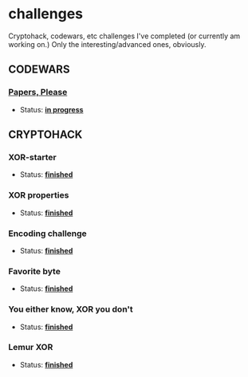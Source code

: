 # challenges
Cryptohack, codewars, etc challenges I've completed (or currently am working on.) Only the interesting/advanced ones, obviously.

## CODEWARS
### [Papers, Please](https://www.codewars.com/kata/59d582cafbdd0b7ef90000a0)
- Status: **[in progress](https://github.com/skelly37/challenges/blob/main/codewars/papers-please.py)**


## CRYPTOHACK
### XOR-starter
- Status: **[finished](https://github.com/skelly37/challenges/blob/main/cryptohack/xor-starter.py)**
### XOR properties
- Status: **[finished](https://github.com/skelly37/challenges/blob/main/cryptohack/xor-properties.py)**
### Encoding challenge
- Status: **[finished](https://github.com/skelly37/challenges/blob/main/cryptohack/encoding-challenge.py)**
### Favorite byte
- Status: **[finished](https://github.com/skelly37/challenges/blob/main/cryptohack/favorite-byte.py)**
### You either know, XOR you don't
- Status: **[finished](https://github.com/skelly37/challenges/blob/main/cryptohack/either-know-xor-dont.py)**
### Lemur XOR
- Status: **[finished](https://github.com/skelly37/challenges/blob/main/cryptohack/lemur.nu)**
